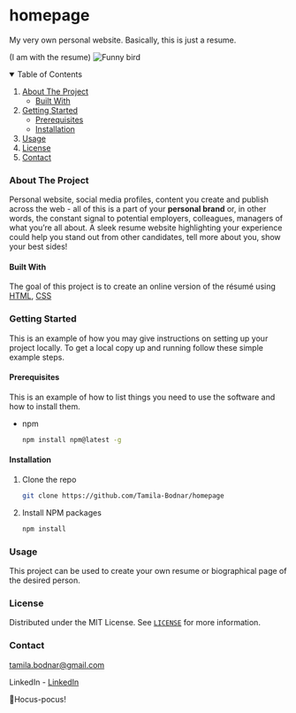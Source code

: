# homepage
My very own personal website. Basically, this is just a resume.

(I am with the resume)  ![Funny bird](https://encrypted-tbn0.gstatic.com/images?q=tbn:ANd9GcQKmLzBRdC2zTwIWHbxvfUjUEDupUbyp9tCgQ&usqp=CAU)



<details open="open">
  <summary>Table of Contents</summary>
  <ol>
    <li>
      <a href="#about-the-project">About The Project</a>
      <ul>
        <li><a href="#built-with">Built With</a></li>
      </ul>
    </li>
    <li>
      <a href="#getting-started">Getting Started</a>
      <ul>
        <li><a href="#prerequisites">Prerequisites</a></li>
        <li><a href="#installation">Installation</a></li>
      </ul>
    </li>
    <li><a href="#usage">Usage</a></li>
    <li><a href="#license">License</a></li>
    <li><a href="#contact">Contact</a></li>
  </ol>
</details>

### About The Project

Personal website, social media profiles, content you create and publish across the web - all of this is a part of your **personal brand** or, in other words, the constant signal to potential employers, colleagues, managers of what you’re all about. A sleek resume website highlighting your experience could help you stand out from other candidates, tell more about you, show your best sides!

#### Built With
The goal of this project is to create an online version of the résumé using [HTML](https://developer.mozilla.org/en-US/docs/Learn/Getting_started_with_the_web/HTML_basics), [CSS](https://developer.mozilla.org/en-US/docs/Learn/Getting_started_with_the_web/CSS_basics)

### Getting Started

This is an example of how you may give instructions on setting up your project locally.
To get a local copy up and running follow these simple example steps.

#### Prerequisites
This is an example of how to list things you need to use the software and how to install them.
* npm
  ```sh
  npm install npm@latest -g
  ```

#### Installation
1. Clone the repo
   ```sh
   git clone https://github.com/Tamila-Bodnar/homepage
   ```
2. Install NPM packages
   ```sh
   npm install
   ```

### Usage

This project can be used to create your own resume or biographical page of the desired person.

### License

Distributed under the MIT License. See [`LICENSE`](https://gist.github.com/nicolasdao/a7adda51f2f185e8d2700e1573d8a633#mit-license) for more information.

### Contact

tamila.bodnar@gmail.com

LinkedIn - [LinkedIn](https://www.linkedin.com/in/tamila-bodnar/)

🧙Hocus-pocus!
